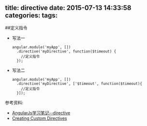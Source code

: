 title: directive
date: 2015-07-13 14:33:58
categories:
tags:
---

##定义指令

*	写法一
	
	```
	angular.module('myApp', [])
	  .directive('myDirective', function($timeout) {
	  	//定义指令
	  });
	```

*	写法二
	
	```
	angular.module('myApp', [])
	  .directive('myDirective', ['$timeout', function($timeout){
	  	//定义指令
	  }]);
	```












参考资料:
*	[AngularJs学习笔记--directive](http://www.cnblogs.com/lcllao/archive/2012/09/09/2677190.html)
*	[Creating Custom Directives](https://docs.angularjs.org/guide/directive)

